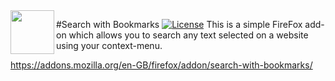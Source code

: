 <img src="https://cdn.jsdelivr.net/gh/alayliercan/SearchwithBookmarks@master/data/img/icon128.png" align="left" width="70">

#Search with Bookmarks [![License](https://img.shields.io/badge/license-MIT-blue.svg)](/LICENSE)
This is a simple FireFox add-on which allows you to search any text selected on a website using your context-menu.


https://addons.mozilla.org/en-GB/firefox/addon/search-with-bookmarks/

